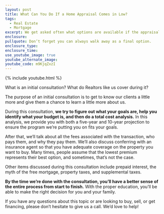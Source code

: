```yaml
---
layout: post
title: What Can You Do If a Home Appraisal Comes in Low?
tags:
  - Real Estate
  - Mortgage
excerpt: We get asked often what options are available if the appraisal for a home comes in low. There are actually a few things we can do to remedy that situation.
enclosure:
pullquote: Don’t forget you can always walk away as a final option.
enclosure_type:
enclosure_time:
use_youtube_image: true
youtube_alternate_image:
youtube_code: m9KjqZxzI
---
```



{% include youtube.html %}

What is an initial consultation? What do Realtors like us cover during it?

The purpose of an initial consultation is to get to know our clients a little more and give them a chance to learn a little more about us.

During this consultation, **we try to figure out what your goals are, help you identify what your budget is, and then do a total cost analysis.** In this analysis, we provide you with both a five-year and 10-year projection to ensure the program we’re putting you on fits your goals.

After that, we’ll talk about all the fees associated with the transaction, who pays them, and why they pay them. We’ll also discuss conferring with an insurance agent so that you have adequate coverage on the property you want to buy. Many times, people assume that the lowest premium represents their best option, and sometimes, that’s not the case.

Other items discussed during this consultation include prepaid interest, the myth of the free mortgage, property taxes, and supplemental taxes.

**By the time we’re done with the consultation, you’ll have a better sense of the entire process from start to finish.** With the proper education, you’ll be able to make the right decision for you and your family.

If you have any questions about this topic or are looking to buy, sell, or get financing, please don’t hesitate to give us a call. We’d love to help!